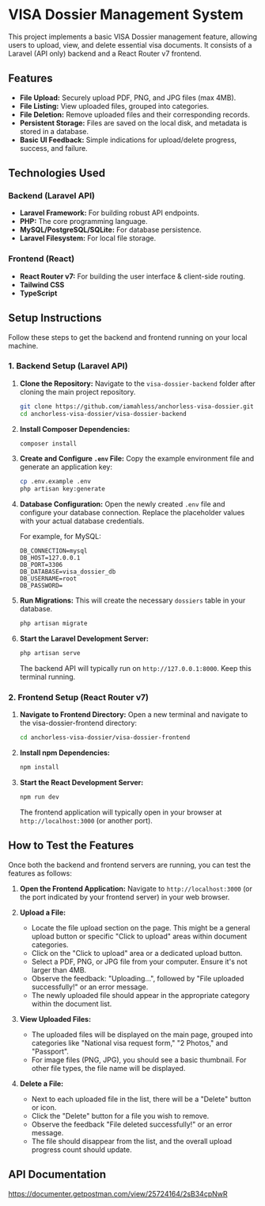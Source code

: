 
# VISA Dossier Management System

This project implements a basic VISA Dossier management feature, allowing users to upload, view, and delete essential visa documents. It consists of a Laravel (API only) backend and a React Router v7 frontend.

## Features

* **File Upload:** Securely upload PDF, PNG, and JPG files (max 4MB).
* **File Listing:** View uploaded files, grouped into categories.
* **File Deletion:** Remove uploaded files and their corresponding records.
* **Persistent Storage:** Files are saved on the local disk, and metadata is stored in a database.
* **Basic UI Feedback:** Simple indications for upload/delete progress, success, and failure.

## Technologies Used

### Backend (Laravel API)

* **Laravel Framework:** For building robust API endpoints.
* **PHP:** The core programming language.
* **MySQL/PostgreSQL/SQLite:** For database persistence.
* **Laravel Filesystem:** For local file storage.

### Frontend (React)

* **React Router v7:** For building the user interface & client-side routing.
* **Tailwind CSS**
* **TypeScript**

## Setup Instructions

Follow these steps to get the backend and frontend running on your local machine.

### 1. Backend Setup (Laravel API)

1.  **Clone the Repository:**
    Navigate to the `visa-dossier-backend`  folder after cloning the main project repository.
    ```bash
    git clone https://github.com/iamahless/anchorless-visa-dossier.git
    cd anchorless-visa-dossier/visa-dossier-backend
    ```

2.  **Install Composer Dependencies:**
    ```bash
    composer install
    ```

3.  **Create and Configure `.env` File:**
    Copy the example environment file and generate an application key:
    ```bash
    cp .env.example .env
    php artisan key:generate
    ```

4.  **Database Configuration:**
    Open the newly created `.env` file and configure your database connection. Replace the placeholder values with your actual database credentials.

    For example, for MySQL:
    ```dotenv
    DB_CONNECTION=mysql
    DB_HOST=127.0.0.1
    DB_PORT=3306
    DB_DATABASE=visa_dossier_db
    DB_USERNAME=root
    DB_PASSWORD=
    ```

5.  **Run Migrations:**
    This will create the necessary `dossiers` table in your database.
    ```bash
    php artisan migrate
    ```

6.  **Start the Laravel Development Server:**
    ```bash
    php artisan serve
    ```
    The backend API will typically run on `http://127.0.0.1:8000`. Keep this terminal running.

### 2. Frontend Setup (React Router v7)

1.  **Navigate to Frontend Directory:**
    Open a new terminal and navigate to the visa-dossier-frontend directory:
    ```bash
    cd anchorless-visa-dossier/visa-dossier-frontend
    ```

2.  **Install npm Dependencies:**
    ```bash
    npm install

3.  **Start the React Development Server:**
    ```bash
    npm run dev 
    ```
    The frontend application will typically open in your browser at `http://localhost:3000` (or another port).

## How to Test the Features

Once both the backend and frontend servers are running, you can test the features as follows:

1.  **Open the Frontend Application:**
    Navigate to `http://localhost:3000` (or the port indicated by your frontend server) in your web browser.

2.  **Upload a File:**
    * Locate the file upload section on the page. This might be a general upload button or specific "Click to upload" areas within document categories.
    * Click on the "Click to upload" area or a dedicated upload button.
    * Select a PDF, PNG, or JPG file from your computer. Ensure it's not larger than 4MB.
    * Observe the feedback: "Uploading...", followed by "File uploaded successfully!" or an error message.
    * The newly uploaded file should appear in the appropriate category within the document list.

3.  **View Uploaded Files:**
    * The uploaded files will be displayed on the main page, grouped into categories like "National visa request form," "2 Photos," and "Passport".
    * For image files (PNG, JPG), you should see a basic thumbnail. For other file types, the file name will be displayed.

4.  **Delete a File:**
    * Next to each uploaded file in the list, there will be a "Delete" button or icon.
    * Click the "Delete" button for a file you wish to remove.
    * Observe the feedback "File deleted successfully!" or an error message.
    * The file should disappear from the list, and the overall upload progress count should update.

## API Documentation
https://documenter.getpostman.com/view/25724164/2sB34cpNwR